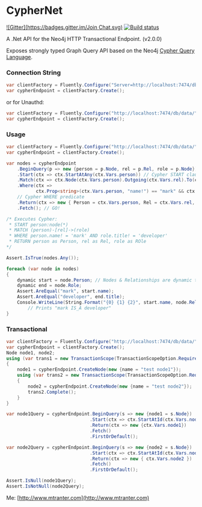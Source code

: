 
CypherNet
=========
[![Gitter](https://badges.gitter.im/Join Chat.svg)](https://gitter.im/mtranter/CypherNet?utm_source=badge&utm_medium=badge&utm_campaign=pr-badge&utm_content=badge)
[![Build status](https://ci.appveyor.com/api/projects/status/mtpg771qhljc3jai?svg=true)](https://ci.appveyor.com/project/mtranter/cyphernet)

A .Net API for the Neo4j HTTP Transactional Endpoint. (v2.0.0)

Exposes strongly typed Graph Query API based on the Neo4j [Cypher Query Language](http://docs.neo4j.org/chunked/milestone/cypher-query-lang.html).

### Connection String
```C#
var clientFactory = Fluently.Configure("Server=http://localhost:7474/db/data/;User Id=neo4j;Password=password").CreateSessionFactory();
var cypherEndpoint = clientFactory.Create();
```

or for Unauthd:
```C#
var clientFactory = Fluently.Configure("http://localhost:7474/db/data/").CreateSessionFactory();
var cypherEndpoint = clientFactory.Create();
```
### Usage
```C#
var clientFactory = Fluently.Configure("http://localhost:7474/db/data/").CreateSessionFactory();
var cypherEndpoint = clientFactory.Create();

var nodes = cypherEndpoint
    .BeginQuery(p => new {person = p.Node, rel = p.Rel, role = p.Node}) // Define query variables
    .Start(ctx => ctx.StartAtAny(ctx.Vars.person)) // Cypher START clause
    .Match(ctx => ctx.Node(ctx.Vars.person).Outgoing(ctx.Vars.rel).To(ctx.Vars.role)) // Cypher MATCH clause
    .Where(ctx =>
           ctx.Prop<string>(ctx.Vars.person, "name!") == "mark" && ctx.Prop<string>(ctx.Vars.role, "title!") == "developer")
    // Cypher WHERE predicate
    .Return(ctx => new { Person = ctx.Vars.person, Rel = ctx.Vars.rel, Role = ctx.Vars.role }) // Cypher RETURN clause
    .Fetch(); // GO!

/* Executes Cypher: 
 * START person:node(*) 
 * MATCH (person)-[rel]->(role) 
 * WHERE person.name! = 'mark' AND role.title! = 'developer' 
 * RETURN person as Person, rel as Rel, role as ROle
*/

Assert.IsTrue(nodes.Any());

foreach (var node in nodes)
{
    dynamic start = node.Person; // Nodes & Relationships are dynamic types
    dynamic end = node.Role;
    Assert.AreEqual("mark", start.name);
    Assert.AreEqual("developer", end.title);
    Console.WriteLine(String.Format("{0} {1} {2}", start.name, node.Rel.Type, end.title));
        // Prints "mark IS_A developer"
}
```

### Transactional
```C#
var clientFactory = Fluently.Configure("http://localhost:7474/db/data/").CreateSessionFactory();
var cypherEndpoint = clientFactory.Create();
Node node1, node2;
using (var trans1 = new TransactionScope(TransactionScopeOption.RequiresNew, TimeSpan.FromDays(1)))
{
    node1 = cypherEndpoint.CreateNode(new {name = "test node1"});
    using (var trans2 = new TransactionScope(TransactionScopeOption.RequiresNew))
    {
        node2 = cypherEndpoint.CreateNode(new {name = "test node2"});
        trans2.Complete();
    }
}

var node1Query = cypherEndpoint.BeginQuery(s => new {node1 = s.Node})
                               .Start(ctx => ctx.StartAtId(ctx.Vars.node1, node1.Id))
                               .Return(ctx => new {ctx.Vars.node1})
                               .Fetch()
                               .FirstOrDefault();

var node2Query = cypherEndpoint.BeginQuery(s => new {node2 = s.Node})
                               .Start(ctx => ctx.StartAtId(ctx.Vars.node2, node2.Id))
                               .Return(ctx => new { ctx.Vars.node2 })
                               .Fetch()
                               .FirstOrDefault();

Assert.IsNull(node1Query);
Assert.IsNotNull(node2Query);
```


Me: [http://www.mtranter.com](http://www.mtranter.com)
